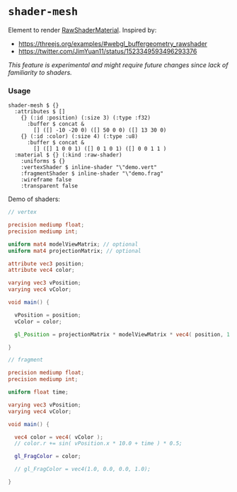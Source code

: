 # `shader-mesh`

Element to render [RawShaderMaterial](https://threejs.org/docs/#api/en/materials/RawShaderMaterial). Inspired by:

- <https://threejs.org/examples/#webgl_buffergeometry_rawshader>
- <https://twitter.com/JimYuan11/status/1523349593496293376>

_This feature is experimental and might require future changes since lack of familiarity to shaders._

### Usage

```cirru
shader-mesh $ {}
  :attributes $ []
    {} (:id :position) (:size 3) (:type :f32)
      :buffer $ concat &
        [] ([] -10 -20 0) ([] 50 0 0) ([] 13 30 0)
    {} (:id :color) (:size 4) (:type :u8)
      :buffer $ concat &
        [] ([] 1 0 0 1) ([] 0 1 0 1) ([] 0 0 1 1 )
  :material $ {} (:kind :raw-shader)
    :uniforms $ {}
    :vertexShader $ inline-shader "\"demo.vert"
    :fragmentShader $ inline-shader "\"demo.frag"
    :wireframe false
    :transparent false
```

Demo of shaders:

```glsl
// vertex

precision mediump float;
precision mediump int;

uniform mat4 modelViewMatrix; // optional
uniform mat4 projectionMatrix; // optional

attribute vec3 position;
attribute vec4 color;

varying vec3 vPosition;
varying vec4 vColor;

void main() {

  vPosition = position;
  vColor = color;

  gl_Position = projectionMatrix * modelViewMatrix * vec4( position, 1.0 );

}

// fragment

precision mediump float;
precision mediump int;

uniform float time;

varying vec3 vPosition;
varying vec4 vColor;

void main() {

  vec4 color = vec4( vColor );
  // color.r += sin( vPosition.x * 10.0 + time ) * 0.5;

  gl_FragColor = color;

  // gl_FragColor = vec4(1.0, 0.0, 0.0, 1.0);

}
```
